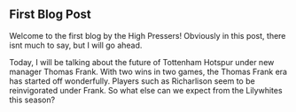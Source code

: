 ## First Blog Post

Welcome to the first blog by the High Pressers! Obviously in this post, there isnt much to say, but I will go ahead.

Today, I will be talking about the future of Tottenham Hotspur under new manager Thomas Frank. With two wins in two games, the Thomas Frank era has started off wonderfully. Players such as Richarlison seem to be reinvigorated under Frank. So what else can we expect from the Lilywhites this season?